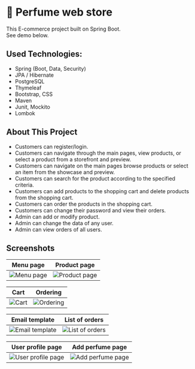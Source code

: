 # :hibiscus: Perfume web store

This E-commerce project built on Spring Boot.<br>
See demo below.

## Used Technologies:

* Spring (Boot, Data, Security)
* JPA / Hibernate
* PostgreSQL
* Thymeleaf
* Bootstrap, CSS
* Maven
* Junit, Mockito
* Lombok

## About This Project
* Customers can register/login.
* Customers can navigate through the main pages, view products, or select a product from a storefront and preview.
* Customers can navigate on the main pages browse products or select an item from the showcase and preview.
* Customers can search for the product according to the specified criteria.
* Customers can add products to the shopping cart and delete products from the shopping cart.
* Customers can order the products in the shopping cart.
* Customers can change their password and view their orders.
* Admin can add or modify product.
* Admin can change the data of any user.
* Admin can view orders of all users.

## Screenshots

Menu page      |  Product page
:------------------------:|:-------------------------:
![Menu page](https://i.ibb.co/rkSZ5Qq/1.png)  |  ![Product page](https://i.ibb.co/4jk3R0s/2.png)

Cart  |  Ordering
:------------------------:|:-------------------------:
![Cart](https://i.ibb.co/mBKP5F3/3.png)  |  ![Ordering](https://i.ibb.co/WVRdRW1/4.png)

Email template  |  List of orders
:------------------------:|:-------------------------:
![Email template](https://i.ibb.co/bmKTLPJ/email-template.jpg)  |  ![List of orders](https://i.ibb.co/Rp21f3k/5.png)

User profile page  |  Add perfume page
:------------------------:|:-------------------------:
![User profile page](https://i.ibb.co/Fz1dB7L/6.png)  |  ![Add perfume page](https://i.ibb.co/ykX4hcG/7.png)